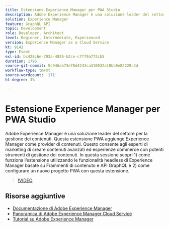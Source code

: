 ```yaml
---
title: Estensione Experience Manager per PWA Studio
description: Adobe Experience Manager è una soluzione leader del settore per la gestione dei contenuti. Questa estensione PWA aggiunge Experience Manager come provider di contenuti. Questo consente agli esperti di marketing di creare contenuti avanzati ed esperienze commerce con potenti strumenti di gestione dei contenuti. In questa sessione scopri 1) come funziona l’estensione utilizzando le funzionalità headless di Experience Manager basate su Frammenti di contenuto e API GraphQL e 2) come configurare un nuovo progetto PWA con questa estensione.
solution: Experience Manager
feature: GraphQL API
topic: Development
role: Developer, Architect
level: Beginner, Intermediate, Experienced
version: Experience Manager as a Cloud Service
kt: 9142
type: Event
exl-id: bc428c6e-703a-4826-b2ce-c7f79a772cb5
duration: 1796
source-git-commit: 5c946ab73e78d4243ca310032a10bb8e82228c3d
workflow-type: tm+mt
source-wordcount: '171'
ht-degree: 3%

---
```


# Estensione Experience Manager per PWA Studio

Adobe Experience Manager è una soluzione leader del settore per la gestione dei contenuti. Questa estensione PWA aggiunge Experience Manager come provider di contenuti. Questo consente agli esperti di marketing di creare contenuti avanzati ed esperienze commerce con potenti strumenti di gestione dei contenuti. In questa sessione scopri 1) come funziona l’estensione utilizzando le funzionalità headless di Experience Manager basate su Frammenti di contenuto e API GraphQL e 2) come configurare un nuovo progetto PWA con questa estensione.

>[!VIDEO](https://video.tv.adobe.com/v/337581/?quality=12&learn=on&hidetitle=true)

## Risorse aggiuntive

- [Documentazione di Adobe Experience Manager](https://experienceleague.adobe.com/docs/experience-manager-cloud-service.html?lang=it)
- [Panoramica di Adobe Experience Manager Cloud Service](https://experienceleague.adobe.com/docs/experience-manager-cloud-service/overview/home.html?lang=it)
- [Tutorial su Adobe Experience Manager](https://experienceleague.adobe.com/docs/experience-manager-tutorials.html?lang=it)
